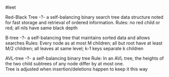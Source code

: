 
#leet 


Red-Black Tree
-?-
 a self-balancing binary search tree data structure noted for fast storage and retrieval of ordered information.
Rules: no red child or red; all nils have same black depth



B-tree
-?- 
a self-balancing tree that maintains sorted data and allows searches
Rules: Every node as at most M children; all but root have at least M/2 children; all leaves at same level; k-1 keys separate k children


AVL-tree
-?-
a self-balancing binary tree
Rule: In an AVL tree, the heights of the two child subtrees of any node differ by at most one.  
Tree is adjusted when insertion/deletions happen to keep it this way
